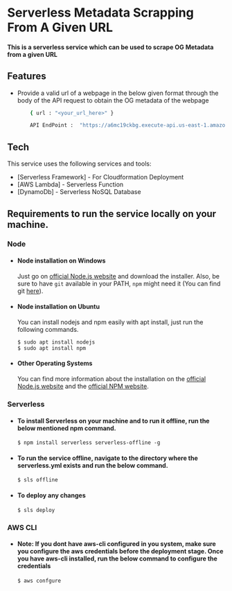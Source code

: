 # Serverless Metadata Scrapping From A Given URL

#### This is a serverless service which can be used to scrape OG Metadata from a given URL



## Features

- Provide a valid url of a webpage in the below given format through the body of the API request to 
obtain the OG metadata of the webpage

    ```sh
        { url : "<your_url_here>" }
    ```
    
    ```sh
        API EndPoint :  "https://a6mc19ckbg.execute-api.us-east-1.amazonaws.com/dev/metadata"
    ```


## Tech

This service uses the following services and tools:

- [Serverless Framework] - For Cloudformation Deployment
- [AWS Lambda] - Serverless Function
- [DynamoDb] - Serverless NoSQL Database


## Requirements to run the service locally on your machine.


### Node
- #### Node installation on Windows

  Just go on [official Node.js website](https://nodejs.org/) and download the installer.
Also, be sure to have `git` available in your PATH, `npm` might need it (You can find git [here](https://git-scm.com/)).

- #### Node installation on Ubuntu

  You can install nodejs and npm easily with apt install, just run the following commands.

      $ sudo apt install nodejs
      $ sudo apt install npm

- #### Other Operating Systems
  You can find more information about the installation on the [official Node.js website](https://nodejs.org/) and the [official NPM website](https://npmjs.org/).

### Serverless

  - #### To install Serverless on your machine and to run it offline, run the below mentioned npm command.

        $ npm install serverless serverless-offline -g


  - #### To run the service offline, navigate to the directory where the serverless.yml exists and run the below command.

        $ sls offline
        
        
  - #### To deploy any changes

        $ sls deploy

### AWS CLI        
  - #### Note: If you dont have aws-cli configured in you system, make sure you configure the aws credentials before the deployment stage. Once you have aws-cli installed, run the below command to configure the credentials

        $ aws confgure        
        

    


